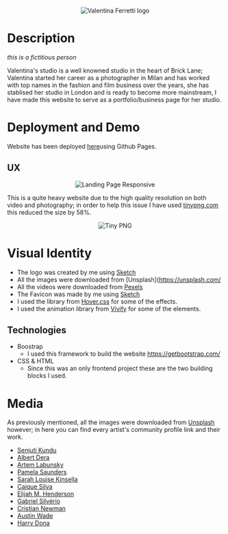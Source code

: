 <p align="center">
  <img src="assets/images/logo-valentina.png" alt="Valentina Ferretti logo"/>
</p>


# Description
*this is a fictitious person*

Valentina's studio is a well knowned studio in the heart of Brick Lane; Valentina started her career as a photographer in Milan and has worked with top names in the fashion and film business over the years, she has stablised her studio in London and is ready to become more mainstream, I have made this website to serve as a portfolio/business page for her studio.

# Deployment and Demo

Website has been deployed [here](https://mickie4.github.io/Static-Website-Example/)using Github Pages.


## UX
<p align="center">
  <img src="assets/images/ux.png" alt="Landing Page Responsive"/>
</p>

This is a quite heavy website due to the high quality resolution on both video and photography; in order to help this issue I have used [tinypng.com](https://tinypng.com/) this reduced the size by 58%.

<p align="center">
  <img src="assets/images/tinypng.png" alt="Tiny PNG "/>
</p>


# Visual Identity

- The logo was created by me using [Sketch](https://www.sketch.com/)
- All the images were downloaded from [Unsplash](https://unsplash.com/
- All the videos were downloaded from [Pexels](https://www.pexels.com/)
- The Favicon was made by me using [Sketch](https://www.sketch.com/)
- I used the library from [Hover.css](https://ianlunn.github.io/Hover/) for some of the effects.
- I used the animation library from [Vivify](http://vivify.mkcreative.cz/) for some of the elements.

## Technologies

- Boostrap 
    - I used this framework to build the website https://getbootstrap.com/
- CSS & HTML
    - Since this was an only frontend project these are the two building blocks I used.





# Media 

As previously mentioned, all the images were downloaded from [Unsplash](https://unsplash.com/) however; in here you can find every artist's community profile link and their work.

- [Senjuti Kundu](https://unsplash.com/@senjuti)
- [Albert Dera](https://unsplash.com/@albertdera)
- [Artem Labunsky](https://unsplash.com/@labunsky)
- [Pamela Saunders](https://unsplash.com/@pamsaunders)
- [Sarah Louise Kinsella](https://unsplash.com/@sarahlouisekinsella)
- [Caique Silva](https://unsplash.com/@caiqueportraits)
- [Elijah M. Henderson](https://unsplash.com/@elijahhenderson)
- [Gabriel Silvério](https://unsplash.com/@gabrielsilverio)
- [Cristian Newman](https://unsplash.com/@cristian_newman)
- [Austin Wade](https://unsplash.com/@austin_wade)
- [Harry Dona](https://unsplash.com/@harrydona)
